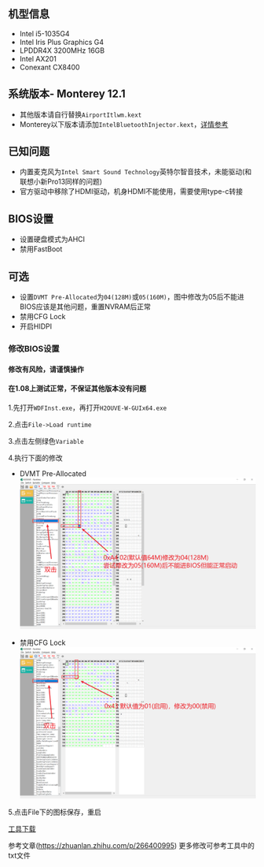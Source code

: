 ##	机型信息
- Intel i5-1035G4
- Intel Iris Plus Graphics G4
- LPDDR4X 3200MHz 16GB
- Intel AX201
- Conexant CX8400

## 系统版本- Monterey 12.1
- 其他版本请自行替换`AirportItlwm.kext`
-   Monterey以下版本请添加`IntelBluetoothInjector.kext`，[详情参考](https://openintelwireless.github.io/IntelBluetoothFirmware/FAQ.html#what-additional-steps-should-i-do-to-make-bluetooth-work-on-macos-monterey)

## 已知问题
- 内置麦克风为`Intel Smart Sound Technology`英特尔智音技术，未能驱动(和联想小新Pro13同样的问题)
- 官方驱动中移除了HDMI驱动，机身HDMI不能使用，需要使用type-c转接

## BIOS设置
- 设置硬盘模式为AHCI
- 禁用FastBoot

## 可选
- 设置`DVMT Pre-Allocated`为`04(128M)`或`05(160M)`，图中修改为05后不能进BIOS应该是其他问题，重置NVRAM后正常
- 禁用CFG Lock
- 开启HIDPI

### 修改BIOS设置
#### 修改有风险，请谨慎操作
#### 在1.08上测试正常，不保证其他版本没有问题
1.先打开`WDFInst.exe`，再打开`H2OUVE-W-GUIx64.exe`

2.点击`File->Load runtime`

3.点击左侧绿色`Variable`

4.执行下面的修改

  - DVMT Pre-Allocated
  ![image](https://github.com/Jarvay/Acer-Swift3-SF313-52/blob/master/images/Change%20DVMT%20Pre-Allocated.png)

  - 禁用CFG Lock
  ![image](https://github.com/Jarvay/Acer-Swift3-SF313-52/blob/master/images/Disable%20CFG%20Lock.png)
  
5.点击File下的图标保存，重启

[工具下载](https://wwa.lanzous.com/iTECYn6dlcf)

参考文章(https://zhuanlan.zhihu.com/p/266400995)
更多修改可参考工具中的txt文件
